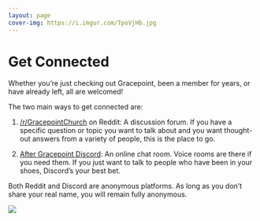 ```yaml
---
layout: page
cover-img: https://i.imgur.com/TpoVjHb.jpg
---
```


# Get Connected

Whether you’re just checking out Gracepoint, been a member for years, or have already left, all are welcomed! 

The two main ways to get connected are:

1. [/r/GracepointChurch](https://www.reddit.com/r/GracepointChurch/) on Reddit: A discussion forum. If you have a specific question or topic you want to talk about and you want thought-out answers from a variety of people, this is the place to go.

2. [After Gracepoint Discord](https://discord.gg/shUNTVqKp8): An online chat room. Voice rooms are there if you need them. If you just want to talk to people who have been in your shoes, Discord’s your best bet.

Both Reddit and Discord are anonymous platforms. As long as you don’t share your real name, you will remain fully anonymous.

![](https://i.imgur.com/2YKhOPr.jpg)

